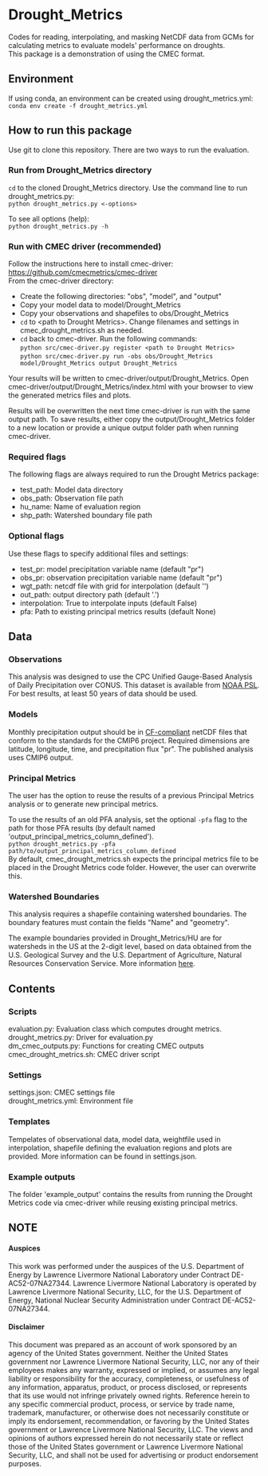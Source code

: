# Drought_Metrics  
Codes for reading, interpolating, and masking NetCDF data from GCMs for calculating metrics to evaluate models' performance on droughts.  
This package is a demonstration of using the CMEC format.

## Environment  
If using conda, an environment can be created using drought_metrics.yml:  
`conda env create -f drought_metrics.yml`  

## How to run this package  
Use git to clone this repository. There are two ways to run the evaluation.  

### Run from Drought_Metrics directory  
`cd` to the cloned Drought_Metrics directory. Use the command line to run drought_metrics.py:  
`python drought_metrics.py <-options>`  

To see all options (help):  
`python drought_metrics.py -h`  

### Run with CMEC driver (recommended)  
Follow the instructions here to install cmec-driver: https://github.com/cmecmetrics/cmec-driver  
From the cmec-driver directory:  
- Create the following directories: "obs", "model", and "output"  
- Copy your model data to model/Drought_Metrics  
- Copy your observations and shapefiles to obs/Drought_Metrics  
- `cd` to \<path to Drought Metrics\>. Change filenames and settings in cmec_drought_metrics.sh as needed.  
- `cd` back to cmec-driver. Run the following commands:  
`python src/cmec-driver.py register <path to Drought Metrics>`  
`python src/cmec-driver.py run -obs obs/Drought_Metrics model/Drought_Metrics output Drought_Metrics`  

Your results will be written to cmec-driver/output/Drought_Metrics. Open cmec-driver/output/Drought_Metrics/index.html with your browser to view the generated metrics files and plots.  

Results will be overwritten the next time cmec-driver is run with the same output path. To save results, either copy the output/Drought_Metrics folder to a new location or provide a unique output folder path when running cmec-driver.  

### Required flags
The following flags are always required to run the Drought Metrics package:
- test_path: Model data directory
- obs_path: Observation file path
- hu_name: Name of evaluation region
- shp_path: Watershed boundary file path

### Optional flags
Use these flags to specify additional files and settings:
- test_pr: model precipitation variable name (default "pr")
- obs_pr: observation precipitation variable name (default "pr")
- wgt_path: netcdf file with grid for interpolation (default '')
- out_path: output directory path (default '.')
- interpolation: True to interpolate inputs (default False)
- pfa: Path to existing principal metrics results (default None)

## Data  

### Observations  
This analysis was designed to use the CPC Unified Gauge-Based Analysis of Daily Precipitation over CONUS. This dataset is available from [NOAA PSL](https://psl.noaa.gov/data/gridded/data.unified.daily.conus.html). For best results, at least 50 years of data should be used.  

### Models
Monthly precipitation output should be in [CF-compliant](https://cfconventions.org/) netCDF files that conform to the standards for the CMIP6 project. Required dimensions are latitude, longitude, time, and precipitation flux "pr". The published analysis uses CMIP6 output.  

### Principal Metrics
The user has the option to reuse the results of a previous Principal Metrics analysis or to generate new principal metrics. 

To use the results of an old PFA analysis, set the optional `-pfa` flag to the path for those PFA results (by default named 'output_principal_metrics_column_defined').  
`python drought_metrics.py -pfa path/to/output_principal_metrics_column_defined`  
By default, cmec_drought_metrics.sh expects the principal metrics file to be placed in the Drought Metrics code folder. However, the user can overwrite this.

### Watershed Boundaries
This analysis requires a shapefile containing watershed boundaries. The boundary features must contain the fields "Name" and "geometry".  

The example boundaries provided in Drought_Metrics/HU are for watersheds in the US at the 2-digit level, based on data obtained from the U.S. Geological Survey and the U.S. Department of Agriculture, Natural Resources Conservation Service. More information [here](https://www.usgs.gov/core-science-systems/ngp/national-hydrography/watershed-boundary-dataset?qt-science_support_page_related_con=4#qt-science_support_page_related_con).

## Contents  
### Scripts  
evaluation.py: Evaluation class which computes drought metrics.  
drought_metrics.py: Driver for evaluation.py  
dm_cmec_outputs.py: Functions for creating CMEC outputs  
cmec_drought_metrics.sh: CMEC driver script  

### Settings  
settings.json: CMEC settings file  
drought_metrics.yml: Environment file  

### Templates  
Tempelates of observational data, model data, weightfile used in interpolation, shapefile defining the evaluation regions and plots are provided. More information can be found in settings.json.  

### Example outputs
The folder 'example_output' contains the results from running the Drought Metrics code via cmec-driver while reusing existing principal metrics.

## NOTE  

#### Auspices  
This work was performed under the auspices of the U.S. Department of Energy by Lawrence Livermore National Laboratory under Contract DE-AC52-07NA27344. Lawrence Livermore National Laboratory is operated by Lawrence Livermore National Security, LLC, for the U.S. Department of Energy, National Nuclear Security Administration under Contract DE-AC52-07NA27344.  

#### Disclaimer  
This document was prepared as an account of work sponsored by an agency of the United States government. Neither the United States government nor Lawrence Livermore National Security, LLC, nor any of their employees makes any warranty, expressed or implied, or assumes any legal liability or responsibility for the accuracy, completeness, or usefulness of any information, apparatus, product, or process disclosed, or represents that its use would not infringe privately owned rights. Reference herein to any specific commercial product, process, or service by trade name, trademark, manufacturer, or otherwise does not necessarily constitute or imply its endorsement, recommendation, or favoring by the United States government or Lawrence Livermore National Security, LLC. The views and opinions of authors expressed herein do not necessarily state or reflect those of the United States government or Lawrence Livermore National Security, LLC, and shall not be used for advertising or product endorsement purposes.  
